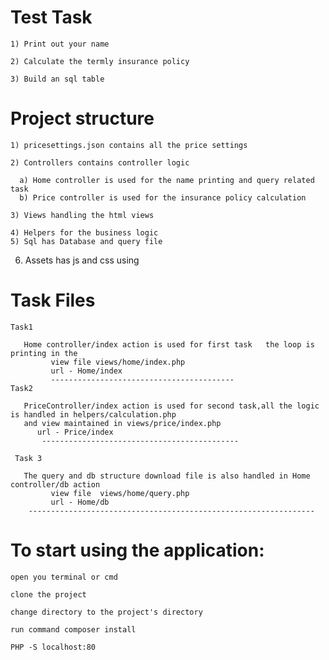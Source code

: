 
Test Task 
======================

	1) Print out your name

	2) Calculate the termly insurance policy

	3) Build an sql table


Project structure
===================

	1) pricesettings.json contains all the price settings

	2) Controllers contains controller logic

	  a) Home controller is used for the name printing and query related task
	  b) Price controller is used for the insurance policy calculation

	3) Views handling the html views

	4) Helpers for the business logic
	5) Sql has Database and query file
6) Assets has js and css using

Task Files
===============

	Task1

	   Home controller/index action is used for first task   the loop is printing in the 
			 view file views/home/index.php
			 url - Home/index
			 -----------------------------------------
	Task2

	   PriceController/index action is used for second task,all the logic is handled in helpers/calculation.php 
	   and view maintained in views/price/index.php
		  url - Price/index
		   --------------------------------------------
		   
	 Task 3
	   
	   The query and db structure download file is also handled in Home controller/db action
			 view file  views/home/query.php
			 url - Home/db
		----------------------------------------------------------------
         


To start using the application:
===============================

	open you terminal or cmd

	clone the project

	change directory to the project's directory

	run command composer install

	PHP -S localhost:80

